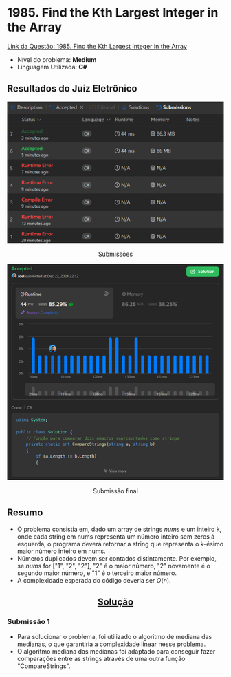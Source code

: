 # 1985. Find the Kth Largest Integer in the Array

[Link da Questão: 1985. Find the Kth Largest Integer in the Array](https://leetcode.com/problems/find-the-kth-largest-integer-in-the-array/description/)

- Nível do problema: **Medium**
- Linguagem Utilizada: **C#**

## Resultados do Juiz Eletrônico
<center>

![Submissões](../../assets/Q1985-1.png)

Submissões

![Submissão final](../../assets/Q1985-2.png)

Submissão final

</center>

## Resumo

- O problema consistia em, dado um array de strings *nums* e um inteiro k, onde cada string em nums representa um número inteiro sem zeros à esquerda, o programa deverá retornar a string que representa o k-ésimo maior número inteiro em nums.
- Números duplicados devem ser contados distintamente. Por exemplo, se *nums* for ["1", "2", "2"], "2" é o maior número, "2" novamente é o segundo maior número, e "1" é o terceiro maior número.
- A complexidade esperada do código deveria ser $O(n)$.

<center>

## [Solução](1985-Kth-Largest-Number.cs)

</center>

### Submissão 1
- Para solucionar o problema, foi utilizado o algoritmo de mediana das medianas, o que garantiria a complexidade linear nesse problema. 
- O algoritmo mediana das medianas foi adaptado para conseguir fazer comparações entre as strings através de uma outra função "CompareStrings".